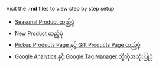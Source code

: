 Visit the **.md** files to view step by step setup

- [Seasonal Product ထည့်ပုံ](seasonal-item.md)
- [New Product ထည့်ပုံ](new-item.md)
- [Pickup Products Page နှင့် Gift Products Page ထည့်ပုံ](new-item.md)
- [Google Analytics နှင့် Google Tag Manager တို့ကိုအသုံးပြုပုံ](ga-gtm-analysis.md)